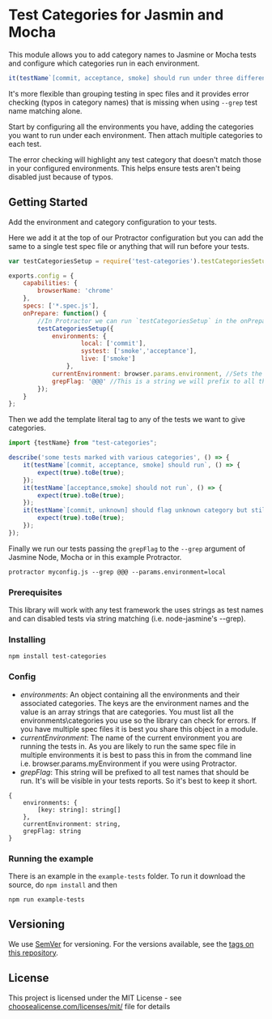 # Test Categories for Jasmin and Mocha

This module allows you to add category names to Jasmine or Mocha tests and configure which categories run in each environment.

```javascript
it(testName`[commit, acceptance, smoke] should run under three different categories`)
```

It's more flexible than grouping testing in spec files and it provides error checking (typos in category names) 
that is missing when using `--grep` test name matching alone.

Start by configuring all the environments you have, adding the categories you want to run under each environment.
 Then attach multiple categories to each test.
 
The error checking will highlight any test category that doesn't match those in your configured environments.
 This helps ensure tests aren't being disabled just because of typos. 

## Getting Started

Add the environment and category configuration to your tests. 

Here we add it at the top of our Protractor configuration but you can add the same to a single test spec file or anything that will run before your tests.

```javascript
var testCategoriesSetup = require('test-categories').testCategoriesSetup;

exports.config = {
    capabilities: {
        browserName: 'chrome'
    },
    specs: ['*.spec.js'],
    onPrepare: function() {
        //In Protractor we can run `testCategoriesSetup` in the onPrepare
        testCategoriesSetup({
            environments: {
                    local: ['commit'],
                    systest: ['smoke','acceptance'],
                    live: ['smoke']
                },
            currentEnvironment: browser.params.environment, //Sets the current environment via Protractor's params
            grepFlag: '@@@' //This is a string we will prefix to all the tests we want to run
        });
    }
};
```

Then we add the template literal tag to any of the tests we want to give categories.
```javascript
import {testName} from "test-categories";

describe('some tests marked with various categories', () => {
    it(testName`[commit, acceptance, smoke] should run`, () => {
        expect(true).toBe(true);
    });
    it(testName`[acceptance,smoke] should not run`, () => {
        expect(true).toBe(true);
    });
    it(testName`[commit, unknown] should flag unknown category but still run`, () => {
        expect(true).toBe(true);
    });
});
``` 

Finally we run our tests passing the `grepFlag` to the `--grep` argument of Jasmine Node, Mocha or in this example Protractor.
```shell script
protractor myconfig.js --grep @@@ --params.environment=local
```

### Prerequisites

This library will work with any test framework the uses strings as test names and can disabled tests via string matching (i.e. node-jasmine's --grep).

### Installing

```
npm install test-categories
```

### Config
- *environments*: An object containing all the environments and their associated categories.
 The keys are the environment names and the value is an array strings that are categories. 
 You must list all the environments\categories you use so the library can check for errors.
 If you have multiple spec files it is best you share this object in a module. 
- *currentEnvironment*: The name of the current environment you are running the tests in.
 As you are likely to run the same spec file in multiple environments it is best to pass this in from the command line
 i.e. browser.params.myEnvironment if you were using Protractor.
- *grepFlag*: This string will be prefixed to all test names that should be run. It's will be visible in your tests reports.
 So it's best to keep it short.
```
{
    environments: {
        [key: string]: string[]
    },
    currentEnvironment: string,
    grepFlag: string
}
```

### Running the example

There is an example in the `example-tests` folder. To run it download the source, do `npm install` and then 

```shell script
npm run example-tests
```

## Versioning

We use [SemVer](http://semver.org/) for versioning. For the versions available, see the [tags on this repository](https://github.com/moefinley/test-categories/tags). 

## License

This project is licensed under the MIT License - see [choosealicense.com/licenses/mit/](https://choosealicense.com/licenses/mit/) file for details
